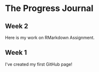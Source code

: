 # The Progress Journal
## Week 2
Here is my work on RMarkdown Assignment.

## Week 1
I've created my first GitHub page!
